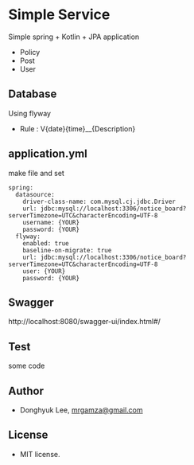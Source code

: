 # Simple Service
Simple spring + Kotlin + JPA application
- Policy 
- Post
- User

## Database
Using flyway
- Rule : V{date}{time}__{Description}

## application.yml
make file and set
```properties
spring:
  datasource:
    driver-class-name: com.mysql.cj.jdbc.Driver
    url: jdbc:mysql://localhost:3306/notice_board?serverTimezone=UTC&characterEncoding=UTF-8
    username: {YOUR}
    password: {YOUR}
  flyway:
    enabled: true
    baseline-on-migrate: true
    url: jdbc:mysql://localhost:3306/notice_board?serverTimezone=UTC&characterEncoding=UTF-8
    user: {YOUR}
    password: {YOUR}
```

## Swagger
http://localhost:8080/swagger-ui/index.html#/

## Test
some code

## Author
- Donghyuk Lee, mrgamza@gmail.com

## License
- MIT license.

